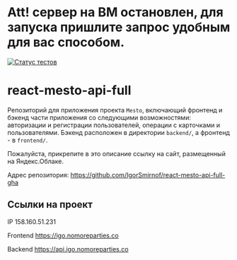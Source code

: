 # Att! сервер на ВМ остановлен, для запуска пришлите запрос удобным для вас способом.

[![Статус тестов](../../actions/workflows/tests.yml/badge.svg)](../../actions/workflows/tests.yml)

# react-mesto-api-full
Репозиторий для приложения проекта `Mesto`, включающий фронтенд и бэкенд части приложения со следующими возможностями: авторизации и регистрации пользователей, операции с карточками и пользователями. Бэкенд расположен в директории `backend/`, а фронтенд - в `frontend/`. 
  
Пожалуйста, прикрепите в это описание ссылку на сайт, размещенный на Яндекс.Облаке.

Адрес репозитория: https://github.com/IgorSmirnof/react-mesto-api-full-gha

## Ссылки на проект

IP 158.160.51.231

Frontend https://igo.nomoreparties.co

Backend https://api.igo.nomoreparties.co
